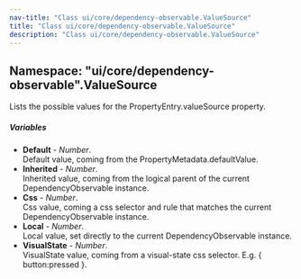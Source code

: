```yaml
---
nav-title: "Class ui/core/dependency-observable.ValueSource"
title: "Class ui/core/dependency-observable.ValueSource"
description: "Class ui/core/dependency-observable.ValueSource"
---
```

## Namespace: "ui/core/dependency-observable".ValueSource
Lists the possible values for the PropertyEntry.valueSource property.

##### Variables
 - **Default** - _Number_.    
  Default value, coming from the PropertyMetadata.defaultValue.
 - **Inherited** - _Number_.    
  Inherited value, coming from the logical parent of the current DependencyObservable instance.
 - **Css** - _Number_.    
  Css value, coming a css selector and rule that matches the current DependencyObservable instance.
 - **Local** - _Number_.    
  Local value, set directly to the current DependencyObservable instance.
 - **VisualState** - _Number_.    
  VisualState value, coming from a visual-state css selector. E.g. { button:pressed }.